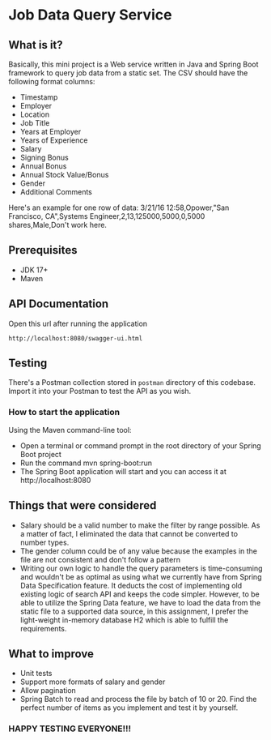 # Job Data Query Service

## What is it?

Basically, this mini project is a Web service written in Java and Spring Boot framework to query job data from a static
set. The CSV should have the following format columns:

- Timestamp
- Employer
- Location
- Job Title
- Years at Employer
- Years of Experience
- Salary
- Signing Bonus
- Annual Bonus
- Annual Stock Value/Bonus
- Gender
- Additional Comments

Here's an example for one row of data: 3/21/16 12:58,Opower,"San Francisco, CA",Systems Engineer,2,13,125000,5000,0,5000
shares,Male,Don't work here.

## Prerequisites

- JDK 17+
- Maven

## API Documentation

Open this url after running the application

```
http://localhost:8080/swagger-ui.html
```

## Testing

There's a Postman collection stored in `postman` directory of this codebase. Import it into your Postman to test the API
as you wish.

### How to start the application

Using the Maven command-line tool:

- Open a terminal or command prompt in the root directory of your Spring Boot project
- Run the command mvn spring-boot:run
- The Spring Boot application will start and you can access it at http://localhost:8080

## Things that were considered

- Salary should be a valid number to make the filter by range possible. As a matter of fact, I eliminated the data that
  cannot be converted to number types.
- The gender column could be of any value because the examples in the file are not consistent and don't follow a pattern
- Writing our own logic to handle the query parameters is time-consuming and wouldn't be as optimal as using what we
  currently have from Spring Data Specification feature. It deducts the cost of implementing old existing logic of
  search API and keeps the code simpler. However, to be able to utilize the Spring Data feature, we have to load the
  data from the static file to a supported data source, in this assignment, I prefer the light-weight in-memory database
  H2 which is able to fulfill the requirements.

## What to improve

- Unit tests
- Support more formats of salary and gender
- Allow pagination
- Spring Batch to read and process the file by batch of 10 or 20. Find the perfect number of items as you implement and
  test it by yourself.

### HAPPY TESTING EVERYONE!!!